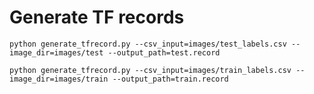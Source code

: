 # Generate TF records

`python generate_tfrecord.py --csv_input=images/test_labels.csv --image_dir=images/test --output_path=test.record`

`python generate_tfrecord.py --csv_input=images/train_labels.csv --image_dir=images/train --output_path=train.record`